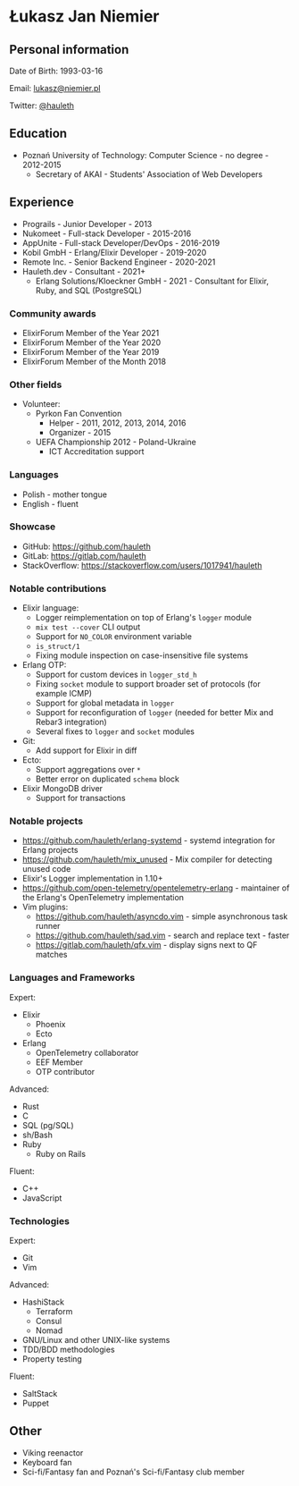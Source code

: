 # Łukasz Jan Niemier

## Personal information

Date of Birth:
  1993-03-16

Email:
  <lukasz@niemier.pl>

Twitter:
  [@hauleth](https://twitter.com/hauleth)

## Education

- Poznań University of Technology: Computer Science - no degree - 2012-2015
    + Secretary of AKAI - Students' Association of Web Developers

## Experience

- Prograils - Junior Developer - 2013
- Nukomeet - Full-stack Developer - 2015-2016
- AppUnite - Full-stack Developer/DevOps - 2016-2019
- Kobil GmbH - Erlang/Elixir Developer - 2019-2020
- Remote Inc. - Senior Backend Engineer - 2020-2021
- Hauleth.dev - Consultant - 2021+
  + Erlang Solutions/Kloeckner GmbH - 2021 - Consultant for Elixir, Ruby, and SQL (PostgreSQL)

### Community awards

- ElixirForum Member of the Year 2021
- ElixirForum Member of the Year 2020
- ElixirForum Member of the Year 2019
- ElixirForum Member of the Month 2018

### Other fields

- Volunteer:
    + Pyrkon Fan Convention
        * Helper - 2011, 2012, 2013, 2014, 2016
        * Organizer - 2015
    + UEFA Championship 2012 - Poland-Ukraine
        * ICT Accreditation support

### Languages

- Polish - mother tongue
- English - fluent

### Showcase

- GitHub: <https://github.com/hauleth>
- GitLab: <https://gitlab.com/hauleth>
- StackOverflow: <https://stackoverflow.com/users/1017941/hauleth>

### Notable contributions

- Elixir language:
  + Logger reimplementation on top of Erlang's `logger` module
  + `mix test --cover` CLI output
  + Support for `NO_COLOR` environment variable
  + `is_struct/1`
  + Fixing module inspection on case-insensitive file systems
- Erlang OTP:
  + Support for custom devices in `logger_std_h`
  + Fixing `socket` module to support broader set of protocols (for example
    ICMP)
  + Support for global metadata in `logger`
  + Support for reconfiguration of `logger` (needed for better Mix and Rebar3
    integration)
  + Several fixes to `logger` and `socket` modules
- Git:
  + Add support for Elixir in diff
- Ecto:
  + Support aggregations over `*`
  + Better error on duplicated `schema` block
- Elixir MongoDB driver
  + Support for transactions

### Notable projects

- <https://github.com/hauleth/erlang-systemd> - systemd integration for Erlang
  projects
- <https://github.com/hauleth/mix_unused> - Mix compiler for detecting unused
  code
- Elixir's Logger implementation in 1.10+
- <https://github.com/open-telemetry/opentelemetry-erlang> - maintainer of
  the Erlang's OpenTelemetry implementation
- Vim plugins:
    + <https://github.com/hauleth/asyncdo.vim> - simple asynchronous task runner
    + <https://github.com/hauleth/sad.vim> - search and replace text - faster
    + <https://gitlab.com/hauleth/qfx.vim> - display signs next to QF matches

### Languages and Frameworks

Expert:

- Elixir
    + Phoenix
    + Ecto
- Erlang
    + OpenTelemetry collaborator
    + EEF Member
    + OTP contributor

Advanced:

- Rust
- C
- SQL (pg/SQL)
- sh/Bash
- Ruby
    + Ruby on Rails

Fluent:

- C++
- JavaScript

### Technologies

Expert:

- Git
- Vim

Advanced:

- HashiStack
    + Terraform
    + Consul
    + Nomad
- GNU/Linux and other UNIX-like systems
- TDD/BDD methodologies
- Property testing

Fluent:

- SaltStack
- Puppet

## Other

- Viking reenactor
- Keyboard fan
- Sci-fi/Fantasy fan and Poznań's Sci-fi/Fantasy club member
